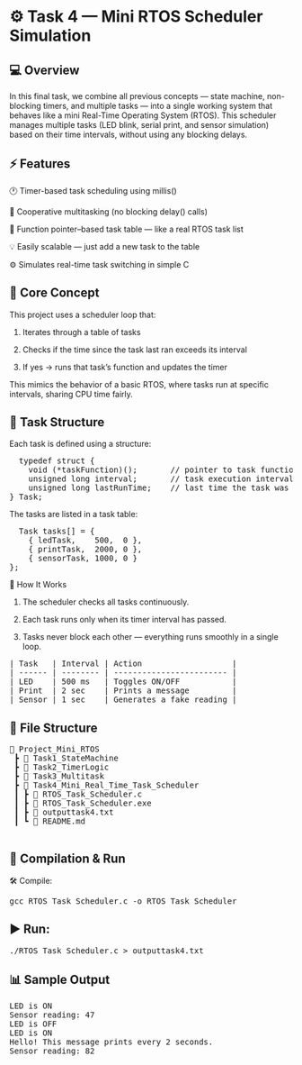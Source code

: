 # ⚙️ Task 4 — Mini RTOS Scheduler Simulation
## 💻 Overview

In this final task, we combine all previous concepts — state machine, non-blocking timers, and multiple tasks — into a single working system that behaves like a mini Real-Time Operating System (RTOS).
This scheduler manages multiple tasks (LED blink, serial print, and sensor simulation) based on their time intervals, without using any blocking delays.

## ⚡ Features

🕐 Timer-based task scheduling using millis()

🔁 Cooperative multitasking (no blocking delay() calls)

🧩 Function pointer–based task table — like a real RTOS task list

💡 Easily scalable — just add a new task to the table

⚙️ Simulates real-time task switching in simple C

## 🧠 Core Concept

This project uses a scheduler loop that:

1. Iterates through a table of tasks

2. Checks if the time since the task last ran exceeds its interval

3. If yes → runs that task’s function and updates the timer

This mimics the behavior of a basic RTOS, where tasks run at specific intervals, sharing CPU time fairly.

## 🧩 Task Structure

Each task is defined using a structure:
<pre>
  typedef struct {
    void (*taskFunction)();       // pointer to task function
    unsigned long interval;       // task execution interval (ms)
    unsigned long lastRunTime;    // last time the task was executed
} Task;
</pre>

The tasks are listed in a task table:
<pre>
  Task tasks[] = {
    { ledTask,    500,  0 },
    { printTask,  2000, 0 },
    { sensorTask, 1000, 0 }
};
</pre>

🔧 How It Works

1. The scheduler checks all tasks continuously.

2. Each task runs only when its timer interval has passed.

3. Tasks never block each other — everything runs smoothly in a single loop.
<pre>
| Task   | Interval | Action                   |
| ------ | -------- | ------------------------ |
| LED    | 500 ms   | Toggles ON/OFF           |
| Print  | 2 sec    | Prints a message         |
| Sensor | 1 sec    | Generates a fake reading |
</pre>

## 📁 File Structure
<pre>
📂 Project_Mini_RTOS
 ┣ 📂 Task1_StateMachine
 ┣ 📂 Task2_TimerLogic
 ┣ 📂 Task3_Multitask
 ┣ 📂 Task4_Mini_Real_Time_Task_Scheduler
 ┃ ┣ 📜 RTOS_Task_Scheduler.c
 ┃ ┣ 📜 RTOS_Task_Scheduler.exe
 ┃ ┣ 📜 outputtask4.txt
 ┃ ┗ 📜 README.md
 </pre>

 ## 💾 Compilation & Run
🛠️ Compile:
<pre>
gcc RTOS_Task_Scheduler.c -o RTOS_Task_Scheduler
</pre>

## ▶️ Run:
<pre>
./RTOS_Task_Scheduler.c > outputtask4.txt
</pre>

## 📊 Sample Output
<pre>
LED is ON
Sensor reading: 47
LED is OFF
LED is ON
Hello! This message prints every 2 seconds.
Sensor reading: 82
</pre>

